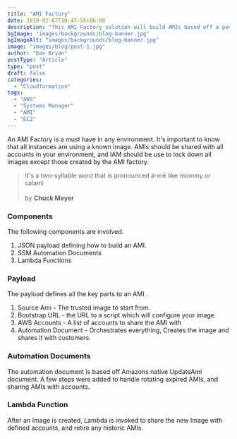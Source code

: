 ```yaml
---
title: "AMI Factory"
date: 2019-02-07T10:47:55+06:00
description: "This AMI Factory solution will build AMIs based off a payload."
bgImage: "images/backgrounds/blog-banner.jpg"
bgImageAlt: "images/backgrounds/blog-banner.jpg"
image: "images/blog/post-1.jpg"
author: "Dan Bryan"
postType: "Article"
type: "post"
draft: false
categories: 
  - "Cloudformation"
tags:
  - "AWS"
  - "Systems Manager"
  - "AMI"
  - "EC2"
---
```


An AMI Factory is a must have in any environment. It's important to know that all instances are using a known image. AMIs should be shared with all accounts in your environment, and IAM should be use to lock down all images except those created by the AMI factory.


>It's a two-syllable word that is pronounced ä-mē like mommy or salami<br><br> by **Chuck Meyer**


### Components

The following components are involved.

1. JSON payload defining how to build an AMI.
2. SSM Automation Documents
3. Lambda Functions

### Payload

The payload defines all the key parts to an AMI .


1. Source Ami - The trusted image to start from.
2. Bootstrap URL - the URL to a script which will configure your image.
3. AWS Accounts - A list of accounts to share the AMI with
4. Automation Document - Orchestrates everything, Creates the image and shares it with customers.

### Automation Documents

The automation document is based off Amazons native UpdateAmi document. A few steps were added to handle rotating expired AMIs, and sharing AMIs with accounts.


### Lambda Function

After an Image is created, Lambda is invoked to share the new Image with defined accounts, and retire any historic AMIs.